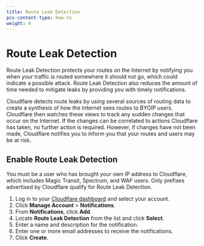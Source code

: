 ```yaml
---
title: Route Leak Detection
pcx-content-type: how-to
weight: 4
---
```


# Route Leak Detection

Route Leak Detection protects your routes on the Internet by notifying you when your traffic is routed somewhere it should not go, which could indicate a possible attack. Route Leak Detection also reduces the amount of time needed to mitigate leaks by providing you with timely notifications.

Cloudflare detects route leaks by using several sources of routing data to create a synthesis of how the Internet sees routes to BYOIP users. Cloudflare then watches these views to track any sudden changes that occur on the Internet. If the changes can be correlated to actions Cloudflare has taken, no further action is required. However, if changes have not been made, Cloudflare notifies you to inform you that your routes and users may be at risk.

## Enable Route Leak Detection

You must be a user who has brought your own IP address to Cloudflare, which includes Magic Transit, Spectrum, and WAF users. Only prefixes advertised by Cloudflare qualify for Route Leak Detection.

1. Log in to your [Cloudflare dashboard](https://dash.cloudflare.com/) and select your account.
1. Click **Manage Account** > **Notifications**.
1. From **Notifications**, click **Add**.
1. Locate **Route Leak Detection** from the list and click **Select**.
1. Enter a name and description for the notification.
1. Enter one or more email addresses to receive the notifications.
1. Click **Create**.